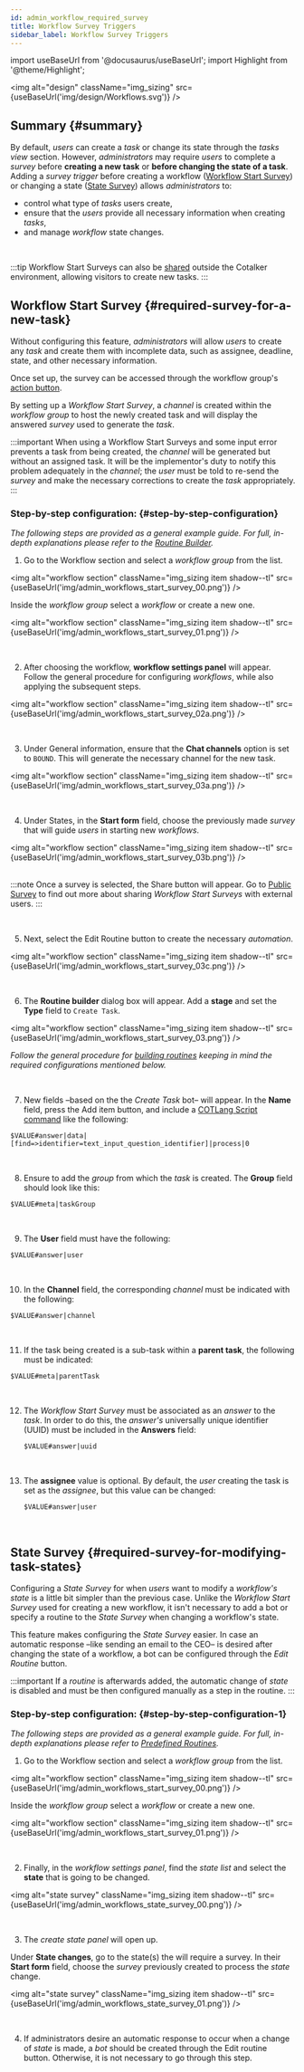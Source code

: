 ```yaml
---
id: admin_workflow_required_survey
title: Workflow Survey Triggers
sidebar_label: Workflow Survey Triggers
---
```

import useBaseUrl from '@docusaurus/useBaseUrl'; 
import Highlight from '@theme/Highlight';

<img alt="design" className="img_sizing" src={useBaseUrl('img/design/Workflows.svg')} />
<br/>

<div className="alert alert--secondary">

## Summary {#summary}

By default, _users_ can create a _task_ or change its state through the _tasks view_ section. However, _administrators_ may require _users_ to complete a _survey_ before **creating a new task** or **before changing the state of a task**. Adding a _survey trigger_ before creating a workflow ([Workflow Start Survey](#required-survey-for-a-new-task)) or changing a state ([State Survey](#required-survey-for-modifying-task-states)) allows _administrators_ to:
- control what type of _tasks_ users create, 
- ensure that the _users_ provide all necessary information when creating _tasks_,  
- and manage _workflow_ state changes.

</div>
<br/>

:::tip
Workflow Start Surveys can also be [shared](/docs/documentation/admin/workflows/admin_workflow_public_survey) outside the Cotalker environment, allowing visitors to create new tasks.
:::

<!-- TODO insert image of required survey -->


## Workflow Start Survey {#required-survey-for-a-new-task}
Without configuring this feature, _administrators_ will allow _users_  to create any _task_ and create them with incomplete data, such as assignee, deadline, state, and other necessary information.

Once set up, the survey can be accessed through the workflow group's [action button](/docs/documentation/client/actions_button).

By setting up a _Workflow Start Survey_, a _channel_ is created within the _workflow group_ to host the newly created task and will display the answered _survey_ used to generate the _task_.

:::important
When using a Workflow Start Surveys and some input error prevents a task from being created, the _channel_ will be generated but without an assigned task. It will be the implementor's duty to notify this problem adequately in the _channel_; the _user_ must be told to re-send the _survey_ and make the necessary corrections to create the _task_ appropriately.
:::

### Step-by-step configuration: {#step-by-step-configuration}
*The following steps are provided as a general example guide. For full, in-depth explanations please refer to the [Routine Builder](/docs/documentation/automation/admin_routine).*

<div className="alert alert--secondary">

1. Go to the <span className="badge badge--primary">Workflow</span> section and select a _workflow group_ from the list.

  <img alt="workflow section" className="img_sizing item shadow--tl" src={useBaseUrl('img/admin_workflows_start_survey_00.png')} />
  <br/>

  Inside the _workflow group_ select a _workflow_ or create a new one. 

  <img alt="workflow section" className="img_sizing item shadow--tl" src={useBaseUrl('img/admin_workflows_start_survey_01.png')} />
  <br/>

</div>
<br/>

<div className="alert alert--secondary">

2. After choosing the workflow, **workflow settings panel** will appear. Follow the general procedure for configuring _workflows_, while also applying the subsequent steps.

<img alt="workflow section" className="img_sizing item shadow--tl" src={useBaseUrl('img/admin_workflows_start_survey_02a.png')} />
<br/>

</div>
<br/>

<div className="alert alert--secondary">

3. Under <span className="badge badge--primary">General information</span>, ensure that the **Chat channels** option is set to `BOUND`. This will generate the necessary channel for the new task.

  <img alt="workflow section" className="img_sizing item shadow--tl" src={useBaseUrl('img/admin_workflows_start_survey_03a.png')} />
  <br/>

</div>
<br/>

<div className="alert alert--secondary">

4. Under <span className="badge badge--primary">States</span>, in the **Start form** field, choose the previously made _survey_ that will guide _users_ in starting new _workflows_.

  <img alt="workflow section" className="img_sizing item shadow--tl" src={useBaseUrl('img/admin_workflows_start_survey_03b.png')} />
  <br/>
  <br/>

  :::note
  Once a survey is selected, the <span className="badge badge--primary">Share</span> button will appear. Go to [Public Survey](/docs/documentation/admin/workflows/admin_workflow_public_survey) to find out more about sharing _Workflow Start Surveys_ with external users.
  :::

</div>
<br/>

<div className="alert alert--secondary">

5. Next, select the <span className="badge badge--primary">Edit Routine</span> button to create the necessary _automation_. 

  <img alt="workflow section" className="img_sizing item shadow--tl" src={useBaseUrl('img/admin_workflows_start_survey_03c.png')} />
  <br/>

</div>
<br/>

<div className="alert alert--secondary">

6. The **Routine builder** dialog box will appear. Add a **stage** and set the **Type** field to `Create Task`.

  <img alt="workflow section" className="img_sizing item shadow--tl" src={useBaseUrl('img/admin_workflows_start_survey_03.png')} />
  <br/>

  _Follow the general procedure for [building routines](/docs/documentation/automation/admin_routine) keeping in mind the required configurations mentioned below._

</div>
<br/>


<div className="alert alert--secondary">

7. New fields –based on the the _Create Task_ bot– will appear. In the **Name** field, press the <span className="badge badge--primary">Add item</span> button, and include a [COTLang Script command](/docs/documentation/automation/admin_cotlang) like the following: 

  `$VALUE#answer|data|[find=>identifier=text_input_question_identifier]|process|0`

</div>
<br/>

<div className="alert alert--secondary">

8. Ensure to add the _group_ from which the _task_ is created. The **Group** field should look like this: 

  `$VALUE#meta|taskGroup`

</div>
<br/>

<div className="alert alert--secondary">

9. The **User** field must have the following: 

  `$VALUE#answer|user`

</div>
<br/>

<div className="alert alert--secondary">

10. In the **Channel** field, the corresponding _channel_ must be indicated with the following: 

  `$VALUE#answer|channel`

</div>
<br/>

<div className="alert alert--secondary">

11. If the task being created is a sub-task within a **parent task**, the following must be indicated: 

  `$VALUE#meta|parentTask`

</div>
<br/>

<div className="alert alert--secondary">

12. The _Workflow Start Survey_ must be associated as an _answer_ to the _task_. In order to do this, the _answer's_ universally unique identifier (UUID) must be included in the **Answers** field: 

    ```$VALUE#answer|uuid```

</div>
<br/>

<div className="alert alert--secondary">

13. The **assignee** value is optional. By default, the _user_ creating the task is set as the _assignee_, but this value can be changed: 

    ```$VALUE#answer|user```

</div>
<br/>

## State Survey {#required-survey-for-modifying-task-states}

Configuring a _State Survey_ for when _users_ want to modify a _workflow's state_ is a little bit simpler than the previous case. Unlike the _Workflow Start Survey_ used for creating a new workflow, it isn't necessary to add a bot or specify a routine to the _State Survey_ when changing a workflow's state.

This feature makes configuring the _State Survey_ easier. In case an automatic response –like sending an email to the CEO–  is desired after changing the state of a workflow, a bot can be configured through the _Edit Routine_ button.

:::important
If a _routine_ is afterwards added, the automatic change of _state_ is disabled and must be then configured manually as a step in the routine.
:::

### Step-by-step configuration: {#step-by-step-configuration-1}
*The following steps are provided as a general example guide. For full, in-depth explanations please refer to [Predefined Routines](/docs/documentation/automation/existing_routines).*

<div className="alert alert--secondary">

1. Go to the <span className="badge badge--primary">Workflow</span> section and select a _workflow group_ from the list.

  <img alt="workflow section" className="img_sizing item shadow--tl" src={useBaseUrl('img/admin_workflows_start_survey_00.png')} />
  <br/>

  Inside the _workflow group_ select a _workflow_ or create a new one. 

  <img alt="workflow section" className="img_sizing item shadow--tl" src={useBaseUrl('img/admin_workflows_start_survey_01.png')} />
  <br/>

</div>
<br/>

<div className="alert alert--secondary">

2. Finally, in the _workflow settings panel_, find the _state list_ and select the **state** that is going to be changed.

  <img alt="state survey" className="img_sizing item shadow--tl" src={useBaseUrl('img/admin_workflows_state_survey_00.png')} />
  <br/>

</div>
<br/>

<div className="alert alert--secondary">

3. The _create state panel_ will open up. 

  Under **State changes**, go to the state(s) the will require a survey. In their **Start form** field, choose the _survey_ previously created to process the _state_ change.

  <img alt="state survey" className="img_sizing item shadow--tl" src={useBaseUrl('img/admin_workflows_state_survey_01.png')} />
  <br/>

</div>
<br/>

<div className="alert alert--secondary">

4. If administrators desire an automatic response to occur when a change of _state_ is made, a _bot_ should be created through the <span className="badge badge--primary">Edit routine</span> button. Otherwise, it is not necessary to go through this step.

</div>
<br/>

